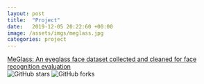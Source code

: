 ```yaml
---
layout: post
title:  "Project"
date:   2019-12-05 20:22:60 +00:00
image: /assets/imgs/meglass.jpg
categories: project
---
```

<a href="https://github.com/cleardusk/MeGlass">MeGlass: An eyeglass face dataset collected and cleaned for face recognition evaluation</a>
<br>
<img src="https://img.shields.io/github/stars/cleardusk/MeGlass.svg" alt="GitHub stars" title=""> <img src="https://img.shields.io/github/forks/cleardusk/MeGlass.svg" alt="GitHub forks" title="">